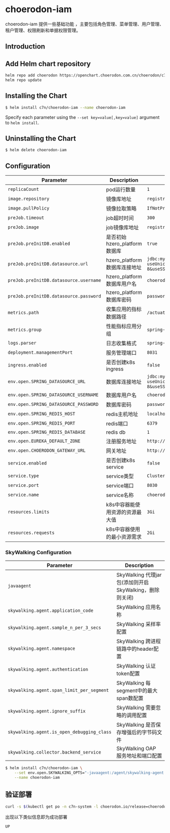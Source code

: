 #  choerodon-iam
choerodon-iam 提供一些基础功能 ，主要包括角色管理、菜单管理、用户管理、租户管理、权限刷新和单据权限管理。
                              
## Introduction

## Add Helm chart repository

``` bash    
helm repo add choerodon https://openchart.choerodon.com.cn/choerodon/c7n
helm repo update
```

## Installing the Chart

```bash
$ helm install c7n/choerodon-iam --name choerodon-iam
```

Specify each parameter using the `--set key=value[,key=value]` argument to `helm install`.

## Uninstalling the Chart

```bash
$ helm delete choerodon-iam
```

## Configuration

Parameter | Description	| Default
--- |  ---  |  ---  
`replicaCount` | pod运行数量 | `1`
`image.repository` | 镜像库地址 | `registry.choerodon.com.cn/choerodon/hzero-iam`
`image.pullPolicy` | 镜像拉取策略 | `IfNotPresent`
`preJob.timeout` | job超时时间 | `300`
`preJob.image` | job镜像库地址 | `registry.cn-shanghai.aliyuncs.com/c7n/dbtool:0.7.1`
`preJob.preInitDB.enabled` | 是否初始hzero_platform数据库 | `true`
`preJob.preInitDB.datasource.url` | hzero_platform数据库连接地址 | `jdbc:mysql://localhost:3306/hzero_platform?useUnicode=true&characterEncoding=utf-8&useSSL=false&useInformationSchema=true&remarks=true`
`preJob.preInitDB.datasource.username` | hzero_platform数据库用户名 | `choerodon`
`preJob.preInitDB.datasource.password` | hzero_platform数据库密码 | `password`
`metrics.path` | 收集应用的指标数据路径 | `/actuator/prometheus`
`metrics.group` | 性能指标应用分组 | `spring-boot`
`logs.parser` | 日志收集格式 | `spring-boot`
`deployment.managementPort` | 服务管理端口 | `8031`
`ingress.enabled` | 是否创建k8s ingress | `false`
`env.open.SPRING_DATASOURCE_URL` | 数据库连接地址 | `jdbc:mysql://localhost/hzero_platform?useUnicode=true&characterEncoding=utf-8&useSSL=false&useInformationSchema=true&remarks=true`
`env.open.SPRING_DATASOURCE_USERNAME` | 数据库用户名 | `choerodon`
`env.open.SPRING_DATASOURCE_PASSWORD` | 数据库密码 | `password`
`env.open.SPRING_REDIS_HOST` | redis主机地址 | `localhost`
`env.open.SPRING_REDIS_PORT` | redis端口 | `6379`
`env.open.SPRING_REDIS_DATABASE` | redis db | `1`
`env.open.EUREKA_DEFAULT_ZONE` | 注册服务地址 | `http://register-server.io-choerodon:8000/eureka/`
`env.open.CHOERODON_GATEWAY_URL` | 网关地址 | `http://api.staging.saas.hand-china.com`
`service.enabled` | 是否创建k8s service | `false`
`service.type` |  service类型 | `ClusterIP`
`service.port` | service端口 | `8030`
`service.name` | service名称 | `choerodon-iam`
`resources.limits` | k8s中容器能使用资源的资源最大值 | `3Gi`
`resources.requests` | k8s中容器使用的最小资源需求 | `2Gi`

### SkyWalking Configuration
Parameter | Description
--- |  --- 
`javaagent` | SkyWalking 代理jar包(添加则开启 SkyWalking，删除则关闭)
`skywalking.agent.application_code` | SkyWalking 应用名称
`skywalking.agent.sample_n_per_3_secs` | SkyWalking 采样率配置
`skywalking.agent.namespace` | SkyWalking 跨进程链路中的header配置
`skywalking.agent.authentication` | SkyWalking 认证token配置
`skywalking.agent.span_limit_per_segment` | SkyWalking 每segment中的最大span数配置
`skywalking.agent.ignore_suffix` | SkyWalking 需要忽略的调用配置
`skywalking.agent.is_open_debugging_class` | SkyWalking 是否保存增强后的字节码文件
`skywalking.collector.backend_service` | SkyWalking OAP 服务地址和端口配置

```bash
$ helm install c7n/choerodon-iam \
    --set env.open.SKYWALKING_OPTS="-javaagent:/agent/skywalking-agent.jar -Dskywalking.agent.application_code=hzero-iam  -Dskywalking.agent.sample_n_per_3_secs=-1 -Dskywalking.collector.backend_service=oap.skywalking:11800" \
    --name choerodon-iam
```

## 验证部署
```bash
curl -s $(kubectl get po -n c7n-system -l choerodon.io/release=choerodon-iam -o jsonpath="{.items[0].status.podIP}"):8031/actuator/health | jq -r .status
```
出现以下类似信息即为成功部署

```bash
UP
```